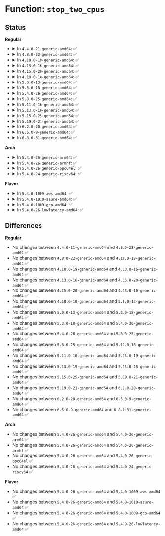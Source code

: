 # Function: <code>stop_two_cpus</code>

## Status
<b>Regular</b>
<ul>
<li>
<details>
<summary>In <code>4.4.0-21-generic-amd64</code>: ✅</summary>

```c
int stop_two_cpus(unsigned int cpu1, unsigned int cpu2, cpu_stop_fn_t fn, void * arg)
```

```json
{
  "name": "stop_two_cpus",
  "collision_type": "Unique Global",
  "inline_type": "No",
  "funcs": [
    {
      "addr": 18446744071580025824,
      "name": "stop_two_cpus",
      "external": true,
      "loc": "kernel/stop_machine.c:255",
      "file": "kernel/stop_machine.c",
      "inline": "seen, unknown",
      "caller_inline": [],
      "caller_func": [
        "kernel/sched/core.c:migrate_swap"
      ]
    }
  ],
  "symbols": [
    {
      "addr": 18446744071580025824,
      "name": "stop_two_cpus",
      "section": ".text",
      "bind": "STB_GLOBAL",
      "size": 601
    }
  ]
}
```
</details>
</li>
<li>
<details>
<summary>In <code>4.8.0-22-generic-amd64</code>: ✅</summary>

```c
int stop_two_cpus(unsigned int cpu1, unsigned int cpu2, cpu_stop_fn_t fn, void * arg)
```

```json
{
  "name": "stop_two_cpus",
  "collision_type": "Unique Global",
  "inline_type": "No",
  "funcs": [
    {
      "addr": 18446744071580058432,
      "name": "stop_two_cpus",
      "external": true,
      "loc": "kernel/stop_machine.c:263",
      "file": "kernel/stop_machine.c",
      "inline": "seen, unknown",
      "caller_inline": [],
      "caller_func": [
        "kernel/sched/core.c:migrate_swap"
      ]
    }
  ],
  "symbols": [
    {
      "addr": 18446744071580058432,
      "name": "stop_two_cpus",
      "section": ".text",
      "bind": "STB_GLOBAL",
      "size": 581
    }
  ]
}
```
</details>
</li>
<li>
<details>
<summary>In <code>4.10.0-19-generic-amd64</code>: ✅</summary>

```c
int stop_two_cpus(unsigned int cpu1, unsigned int cpu2, cpu_stop_fn_t fn, void * arg)
```

```json
{
  "name": "stop_two_cpus",
  "collision_type": "Unique Global",
  "inline_type": "No",
  "funcs": [
    {
      "addr": 18446744071580098512,
      "name": "stop_two_cpus",
      "external": true,
      "loc": "kernel/stop_machine.c:279",
      "file": "kernel/stop_machine.c",
      "inline": "seen, unknown",
      "caller_inline": [],
      "caller_func": [
        "kernel/sched/core.c:migrate_swap"
      ]
    }
  ],
  "symbols": [
    {
      "addr": 18446744071580098512,
      "name": "stop_two_cpus",
      "section": ".text",
      "bind": "STB_GLOBAL",
      "size": 609
    }
  ]
}
```
</details>
</li>
<li>
<details>
<summary>In <code>4.13.0-16-generic-amd64</code>: ✅</summary>

```c
int stop_two_cpus(unsigned int cpu1, unsigned int cpu2, cpu_stop_fn_t fn, void * arg)
```

```json
{
  "name": "stop_two_cpus",
  "collision_type": "Unique Global",
  "inline_type": "No",
  "funcs": [
    {
      "addr": 18446744071580104080,
      "name": "stop_two_cpus",
      "external": true,
      "loc": "kernel/stop_machine.c:279",
      "file": "kernel/stop_machine.c",
      "inline": "seen, unknown",
      "caller_inline": [],
      "caller_func": [
        "kernel/sched/core.c:migrate_swap"
      ]
    }
  ],
  "symbols": [
    {
      "addr": 18446744071580104080,
      "name": "stop_two_cpus",
      "section": ".text",
      "bind": "STB_GLOBAL",
      "size": 609
    }
  ]
}
```
</details>
</li>
<li>
<details>
<summary>In <code>4.15.0-20-generic-amd64</code>: ✅</summary>

```c
int stop_two_cpus(unsigned int cpu1, unsigned int cpu2, cpu_stop_fn_t fn, void * arg)
```

```json
{
  "name": "stop_two_cpus",
  "collision_type": "Unique Global",
  "inline_type": "No",
  "funcs": [
    {
      "addr": 18446744071580156736,
      "name": "stop_two_cpus",
      "external": true,
      "loc": "kernel/stop_machine.c:279",
      "file": "kernel/stop_machine.c",
      "inline": "seen, unknown",
      "caller_inline": [],
      "caller_func": [
        "kernel/sched/core.c:migrate_swap"
      ]
    }
  ],
  "symbols": [
    {
      "addr": 18446744071580156736,
      "name": "stop_two_cpus",
      "section": ".text",
      "bind": "STB_GLOBAL",
      "size": 609
    }
  ]
}
```
</details>
</li>
<li>
<details>
<summary>In <code>4.18.0-10-generic-amd64</code>: ✅</summary>

```c
int stop_two_cpus(unsigned int cpu1, unsigned int cpu2, cpu_stop_fn_t fn, void * arg)
```

```json
{
  "name": "stop_two_cpus",
  "collision_type": "Unique Global",
  "inline_type": "No",
  "funcs": [
    {
      "addr": 18446744071580216416,
      "name": "stop_two_cpus",
      "external": true,
      "loc": "kernel/stop_machine.c:307",
      "file": "kernel/stop_machine.c",
      "inline": "seen, unknown",
      "caller_inline": [],
      "caller_func": [
        "kernel/sched/core.c:migrate_swap"
      ]
    }
  ],
  "symbols": [
    {
      "addr": 18446744071580216416,
      "name": "stop_two_cpus",
      "section": ".text",
      "bind": "STB_GLOBAL",
      "size": 642
    }
  ]
}
```
</details>
</li>
<li>
<details>
<summary>In <code>5.0.0-13-generic-amd64</code>: ✅</summary>

```c
int stop_two_cpus(unsigned int cpu1, unsigned int cpu2, cpu_stop_fn_t fn, void * arg)
```

```json
{
  "name": "stop_two_cpus",
  "collision_type": "Unique Global",
  "inline_type": "No",
  "funcs": [
    {
      "addr": 18446744071580268864,
      "name": "stop_two_cpus",
      "external": true,
      "loc": "kernel/stop_machine.c:307",
      "file": "kernel/stop_machine.c",
      "inline": "seen, unknown",
      "caller_inline": [],
      "caller_func": [
        "kernel/sched/core.c:migrate_swap"
      ]
    }
  ],
  "symbols": [
    {
      "addr": 18446744071580268864,
      "name": "stop_two_cpus",
      "section": ".text",
      "bind": "STB_GLOBAL",
      "size": 642
    }
  ]
}
```
</details>
</li>
<li>
<details>
<summary>In <code>5.3.0-18-generic-amd64</code>: ✅</summary>

```c
int stop_two_cpus(unsigned int cpu1, unsigned int cpu2, cpu_stop_fn_t fn, void * arg)
```

```json
{
  "name": "stop_two_cpus",
  "collision_type": "Unique Global",
  "inline_type": "No",
  "funcs": [
    {
      "addr": 18446744071580319776,
      "name": "stop_two_cpus",
      "external": true,
      "loc": "kernel/stop_machine.c:315",
      "file": "kernel/stop_machine.c",
      "inline": "seen, unknown",
      "caller_inline": [],
      "caller_func": [
        "kernel/sched/core.c:migrate_swap"
      ]
    }
  ],
  "symbols": [
    {
      "addr": 18446744071580319776,
      "name": "stop_two_cpus",
      "section": ".text",
      "bind": "STB_GLOBAL",
      "size": 610
    }
  ]
}
```
</details>
</li>
<li>
<details>
<summary>In <code>5.4.0-26-generic-amd64</code>: ✅</summary>

```c
int stop_two_cpus(unsigned int cpu1, unsigned int cpu2, cpu_stop_fn_t fn, void * arg)
```

```json
{
  "name": "stop_two_cpus",
  "collision_type": "Unique Global",
  "inline_type": "No",
  "funcs": [
    {
      "addr": 18446744071580368608,
      "name": "stop_two_cpus",
      "external": true,
      "loc": "kernel/stop_machine.c:317",
      "file": "kernel/stop_machine.c",
      "inline": "seen, unknown",
      "caller_inline": [],
      "caller_func": [
        "kernel/sched/core.c:migrate_swap"
      ]
    }
  ],
  "symbols": [
    {
      "addr": 18446744071580368608,
      "name": "stop_two_cpus",
      "section": ".text",
      "bind": "STB_GLOBAL",
      "size": 610
    }
  ]
}
```
</details>
</li>
<li>
<details>
<summary>In <code>5.8.0-25-generic-amd64</code>: ✅</summary>

```c
int stop_two_cpus(unsigned int cpu1, unsigned int cpu2, cpu_stop_fn_t fn, void * arg)
```

```json
{
  "name": "stop_two_cpus",
  "collision_type": "Unique Global",
  "inline_type": "No",
  "funcs": [
    {
      "addr": 18446744071580442304,
      "name": "stop_two_cpus",
      "external": true,
      "loc": "kernel/stop_machine.c:318",
      "file": "kernel/stop_machine.c",
      "inline": "seen, unknown",
      "caller_inline": [],
      "caller_func": [
        "kernel/sched/core.c:migrate_swap"
      ]
    }
  ],
  "symbols": [
    {
      "addr": 18446744071580442304,
      "name": "stop_two_cpus",
      "section": ".text",
      "bind": "STB_GLOBAL",
      "size": 381
    }
  ]
}
```
</details>
</li>
<li>
<details>
<summary>In <code>5.11.0-16-generic-amd64</code>: ✅</summary>

```c
int stop_two_cpus(unsigned int cpu1, unsigned int cpu2, cpu_stop_fn_t fn, void * arg)
```

```json
{
  "name": "stop_two_cpus",
  "collision_type": "Unique Global",
  "inline_type": "No",
  "funcs": [
    {
      "addr": 18446744071580430368,
      "name": "stop_two_cpus",
      "external": true,
      "loc": "kernel/stop_machine.c:334",
      "file": "kernel/stop_machine.c",
      "inline": "seen, unknown",
      "caller_inline": [],
      "caller_func": [
        "kernel/sched/core.c:migrate_swap"
      ]
    }
  ],
  "symbols": [
    {
      "addr": 18446744071580430368,
      "name": "stop_two_cpus",
      "section": ".text",
      "bind": "STB_GLOBAL",
      "size": 423
    }
  ]
}
```
</details>
</li>
<li>
<details>
<summary>In <code>5.13.0-19-generic-amd64</code>: ✅</summary>

```c
int stop_two_cpus(unsigned int cpu1, unsigned int cpu2, cpu_stop_fn_t fn, void * arg)
```

```json
{
  "name": "stop_two_cpus",
  "collision_type": "Unique Global",
  "inline_type": "No",
  "funcs": [
    {
      "addr": 18446744071580434480,
      "name": "stop_two_cpus",
      "external": true,
      "loc": "kernel/stop_machine.c:334",
      "file": "kernel/stop_machine.c",
      "inline": "seen, unknown",
      "caller_inline": [],
      "caller_func": [
        "kernel/sched/core.c:migrate_swap"
      ]
    }
  ],
  "symbols": [
    {
      "addr": 18446744071580434480,
      "name": "stop_two_cpus",
      "section": ".text",
      "bind": "STB_GLOBAL",
      "size": 693
    }
  ]
}
```
</details>
</li>
<li>
<details>
<summary>In <code>5.15.0-25-generic-amd64</code>: ✅</summary>

```c
int stop_two_cpus(unsigned int cpu1, unsigned int cpu2, cpu_stop_fn_t fn, void * arg)
```

```json
{
  "name": "stop_two_cpus",
  "collision_type": "Unique Global",
  "inline_type": "No",
  "funcs": [
    {
      "addr": 18446744071580599264,
      "name": "stop_two_cpus",
      "external": true,
      "loc": "kernel/stop_machine.c:334",
      "file": "kernel/stop_machine.c",
      "inline": "seen, unknown",
      "caller_inline": [],
      "caller_func": [
        "kernel/sched/core.c:migrate_swap"
      ]
    }
  ],
  "symbols": [
    {
      "addr": 18446744071580599264,
      "name": "stop_two_cpus",
      "section": ".text",
      "bind": "STB_GLOBAL",
      "size": 483
    }
  ]
}
```
</details>
</li>
<li>
<details>
<summary>In <code>5.19.0-21-generic-amd64</code>: ✅</summary>

```c
int stop_two_cpus(unsigned int cpu1, unsigned int cpu2, cpu_stop_fn_t fn, void * arg)
```

```json
{
  "name": "stop_two_cpus",
  "collision_type": "Unique Global",
  "inline_type": "No",
  "funcs": [
    {
      "addr": 18446744071580802560,
      "name": "stop_two_cpus",
      "external": true,
      "loc": "kernel/stop_machine.c:334",
      "file": "kernel/stop_machine.c",
      "inline": "seen, unknown",
      "caller_inline": [],
      "caller_func": [
        "kernel/sched/core.c:migrate_swap"
      ]
    }
  ],
  "symbols": [
    {
      "addr": 18446744071580802560,
      "name": "stop_two_cpus",
      "section": ".text",
      "bind": "STB_GLOBAL",
      "size": 640
    }
  ]
}
```
</details>
</li>
<li>
<details>
<summary>In <code>6.2.0-20-generic-amd64</code>: ✅</summary>

```c
int stop_two_cpus(unsigned int cpu1, unsigned int cpu2, cpu_stop_fn_t fn, void * arg)
```

```json
{
  "name": "stop_two_cpus",
  "collision_type": "Unique Global",
  "inline_type": "No",
  "funcs": [
    {
      "addr": 18446744071581087984,
      "name": "stop_two_cpus",
      "external": true,
      "loc": "kernel/stop_machine.c:334",
      "file": "kernel/stop_machine.c",
      "inline": "seen, unknown",
      "caller_inline": [],
      "caller_func": [
        "kernel/sched/core.c:migrate_swap"
      ]
    }
  ],
  "symbols": [
    {
      "addr": 18446744071581087984,
      "name": "stop_two_cpus",
      "section": ".text",
      "bind": "STB_GLOBAL",
      "size": 640
    }
  ]
}
```
</details>
</li>
<li>
<details>
<summary>In <code>6.5.0-9-generic-amd64</code>: ✅</summary>

```c
int stop_two_cpus(unsigned int cpu1, unsigned int cpu2, cpu_stop_fn_t fn, void * arg)
```

```json
{
  "name": "stop_two_cpus",
  "collision_type": "Unique Global",
  "inline_type": "No",
  "funcs": [
    {
      "addr": 18446744071581179776,
      "name": "stop_two_cpus",
      "external": true,
      "loc": "kernel/stop_machine.c:334",
      "file": "kernel/stop_machine.c",
      "inline": "seen, unknown",
      "caller_inline": [],
      "caller_func": [
        "kernel/sched/core.c:migrate_swap"
      ]
    }
  ],
  "symbols": [
    {
      "addr": 18446744071581179776,
      "name": "stop_two_cpus",
      "section": ".text",
      "bind": "STB_GLOBAL",
      "size": 580
    }
  ]
}
```
</details>
</li>
<li>
<details>
<summary>In <code>6.8.0-31-generic-amd64</code>: ✅</summary>

```c
int stop_two_cpus(unsigned int cpu1, unsigned int cpu2, cpu_stop_fn_t fn, void * arg)
```

```json
{
  "name": "stop_two_cpus",
  "collision_type": "Unique Global",
  "inline_type": "No",
  "funcs": [
    {
      "addr": 18446744071581285456,
      "name": "stop_two_cpus",
      "external": true,
      "loc": "kernel/stop_machine.c:334",
      "file": "kernel/stop_machine.c",
      "inline": "seen, unknown",
      "caller_inline": [],
      "caller_func": [
        "kernel/sched/core.c:migrate_swap"
      ]
    }
  ],
  "symbols": [
    {
      "addr": 18446744071581285456,
      "name": "stop_two_cpus",
      "section": ".text",
      "bind": "STB_GLOBAL",
      "size": 580
    }
  ]
}
```
</details>
</li>
</ul>
<b>Arch</b>
<ul>
<li>
<details>
<summary>In <code>5.4.0-26-generic-arm64</code>: ✅</summary>

```c
int stop_two_cpus(unsigned int cpu1, unsigned int cpu2, cpu_stop_fn_t fn, void * arg)
```

```json
{
  "name": "stop_two_cpus",
  "collision_type": "Unique Global",
  "inline_type": "No",
  "funcs": [
    {
      "addr": 18446603336491632336,
      "name": "stop_two_cpus",
      "external": true,
      "loc": "kernel/stop_machine.c:317",
      "file": "kernel/stop_machine.c",
      "inline": "seen, unknown",
      "caller_inline": [],
      "caller_func": [
        "kernel/sched/core.c:migrate_swap"
      ]
    }
  ],
  "symbols": [
    {
      "addr": 18446603336491632336,
      "name": "stop_two_cpus",
      "section": ".text",
      "bind": "STB_GLOBAL",
      "size": 660
    }
  ]
}
```
</details>
</li>
<li>
<details>
<summary>In <code>5.4.0-26-generic-armhf</code>: ✅</summary>

```c
int stop_two_cpus(unsigned int cpu1, unsigned int cpu2, cpu_stop_fn_t fn, void * arg)
```

```json
{
  "name": "stop_two_cpus",
  "collision_type": "Unique Global",
  "inline_type": "No",
  "funcs": [
    {
      "addr": 3225585592,
      "name": "stop_two_cpus",
      "external": true,
      "loc": "kernel/stop_machine.c:317",
      "file": "kernel/stop_machine.c",
      "inline": "seen, unknown",
      "caller_inline": [],
      "caller_func": []
    }
  ],
  "symbols": [
    {
      "addr": 3225585592,
      "name": "stop_two_cpus",
      "section": ".text",
      "bind": "STB_GLOBAL",
      "size": 628
    }
  ]
}
```
</details>
</li>
<li>
<details>
<summary>In <code>5.4.0-26-generic-ppc64el</code>: ✅</summary>

```c
int stop_two_cpus(unsigned int cpu1, unsigned int cpu2, cpu_stop_fn_t fn, void * arg)
```

```json
{
  "name": "stop_two_cpus",
  "collision_type": "Unique Global",
  "inline_type": "No",
  "funcs": [
    {
      "addr": 13835058055284625632,
      "name": "stop_two_cpus",
      "external": true,
      "loc": "kernel/stop_machine.c:317",
      "file": "kernel/stop_machine.c",
      "inline": "seen, unknown",
      "caller_inline": [],
      "caller_func": [
        "kernel/sched/core.c:migrate_swap"
      ]
    }
  ],
  "symbols": [
    {
      "addr": 13835058055284625632,
      "name": "stop_two_cpus",
      "section": ".text",
      "bind": "STB_GLOBAL",
      "size": 880
    }
  ]
}
```
</details>
</li>
<li>
<details>
<summary>In <code>5.4.0-24-generic-riscv64</code>: ✅</summary>

```c
int stop_two_cpus(unsigned int cpu1, unsigned int cpu2, cpu_stop_fn_t fn, void * arg)
```

```json
{
  "name": "stop_two_cpus",
  "collision_type": "Unique Global",
  "inline_type": "No",
  "funcs": [
    {
      "addr": 18446743936272029416,
      "name": "stop_two_cpus",
      "external": true,
      "loc": "kernel/stop_machine.c:317",
      "file": "kernel/stop_machine.c",
      "inline": "seen, unknown",
      "caller_inline": [],
      "caller_func": []
    }
  ],
  "symbols": [
    {
      "addr": 18446743936272029416,
      "name": "stop_two_cpus",
      "section": ".text",
      "bind": "STB_GLOBAL",
      "size": 600
    }
  ]
}
```
</details>
</li>
</ul>
<b>Flavor</b>
<ul>
<li>
<details>
<summary>In <code>5.4.0-1009-aws-amd64</code>: ✅</summary>

```c
int stop_two_cpus(unsigned int cpu1, unsigned int cpu2, cpu_stop_fn_t fn, void * arg)
```

```json
{
  "name": "stop_two_cpus",
  "collision_type": "Unique Global",
  "inline_type": "No",
  "funcs": [
    {
      "addr": 18446744071580337408,
      "name": "stop_two_cpus",
      "external": true,
      "loc": "kernel/stop_machine.c:317",
      "file": "kernel/stop_machine.c",
      "inline": "seen, unknown",
      "caller_inline": [],
      "caller_func": [
        "kernel/sched/core.c:migrate_swap"
      ]
    }
  ],
  "symbols": [
    {
      "addr": 18446744071580337408,
      "name": "stop_two_cpus",
      "section": ".text",
      "bind": "STB_GLOBAL",
      "size": 610
    }
  ]
}
```
</details>
</li>
<li>
<details>
<summary>In <code>5.4.0-1010-azure-amd64</code>: ✅</summary>

```c
int stop_two_cpus(unsigned int cpu1, unsigned int cpu2, cpu_stop_fn_t fn, void * arg)
```

```json
{
  "name": "stop_two_cpus",
  "collision_type": "Unique Global",
  "inline_type": "No",
  "funcs": [
    {
      "addr": 18446744071580284624,
      "name": "stop_two_cpus",
      "external": true,
      "loc": "kernel/stop_machine.c:317",
      "file": "kernel/stop_machine.c",
      "inline": "seen, unknown",
      "caller_inline": [],
      "caller_func": [
        "kernel/sched/core.c:migrate_swap"
      ]
    }
  ],
  "symbols": [
    {
      "addr": 18446744071580284624,
      "name": "stop_two_cpus",
      "section": ".text",
      "bind": "STB_GLOBAL",
      "size": 601
    }
  ]
}
```
</details>
</li>
<li>
<details>
<summary>In <code>5.4.0-1009-gcp-amd64</code>: ✅</summary>

```c
int stop_two_cpus(unsigned int cpu1, unsigned int cpu2, cpu_stop_fn_t fn, void * arg)
```

```json
{
  "name": "stop_two_cpus",
  "collision_type": "Unique Global",
  "inline_type": "No",
  "funcs": [
    {
      "addr": 18446744071580328656,
      "name": "stop_two_cpus",
      "external": true,
      "loc": "kernel/stop_machine.c:317",
      "file": "kernel/stop_machine.c",
      "inline": "seen, unknown",
      "caller_inline": [],
      "caller_func": [
        "kernel/sched/core.c:migrate_swap"
      ]
    }
  ],
  "symbols": [
    {
      "addr": 18446744071580328656,
      "name": "stop_two_cpus",
      "section": ".text",
      "bind": "STB_GLOBAL",
      "size": 610
    }
  ]
}
```
</details>
</li>
<li>
<details>
<summary>In <code>5.4.0-26-lowlatency-amd64</code>: ✅</summary>

```c
int stop_two_cpus(unsigned int cpu1, unsigned int cpu2, cpu_stop_fn_t fn, void * arg)
```

```json
{
  "name": "stop_two_cpus",
  "collision_type": "Unique Global",
  "inline_type": "No",
  "funcs": [
    {
      "addr": 18446744071580383776,
      "name": "stop_two_cpus",
      "external": true,
      "loc": "kernel/stop_machine.c:317",
      "file": "kernel/stop_machine.c",
      "inline": "seen, unknown",
      "caller_inline": [],
      "caller_func": [
        "kernel/sched/core.c:migrate_swap"
      ]
    }
  ],
  "symbols": [
    {
      "addr": 18446744071580383776,
      "name": "stop_two_cpus",
      "section": ".text",
      "bind": "STB_GLOBAL",
      "size": 648
    }
  ]
}
```
</details>
</li>
</ul>

## Differences
<b>Regular</b>
<ul>
<li>
No changes between <code>4.4.0-21-generic-amd64</code> and <code>4.8.0-22-generic-amd64</code> ✅
</li>
<li>
No changes between <code>4.8.0-22-generic-amd64</code> and <code>4.10.0-19-generic-amd64</code> ✅
</li>
<li>
No changes between <code>4.10.0-19-generic-amd64</code> and <code>4.13.0-16-generic-amd64</code> ✅
</li>
<li>
No changes between <code>4.13.0-16-generic-amd64</code> and <code>4.15.0-20-generic-amd64</code> ✅
</li>
<li>
No changes between <code>4.15.0-20-generic-amd64</code> and <code>4.18.0-10-generic-amd64</code> ✅
</li>
<li>
No changes between <code>4.18.0-10-generic-amd64</code> and <code>5.0.0-13-generic-amd64</code> ✅
</li>
<li>
No changes between <code>5.0.0-13-generic-amd64</code> and <code>5.3.0-18-generic-amd64</code> ✅
</li>
<li>
No changes between <code>5.3.0-18-generic-amd64</code> and <code>5.4.0-26-generic-amd64</code> ✅
</li>
<li>
No changes between <code>5.4.0-26-generic-amd64</code> and <code>5.8.0-25-generic-amd64</code> ✅
</li>
<li>
No changes between <code>5.8.0-25-generic-amd64</code> and <code>5.11.0-16-generic-amd64</code> ✅
</li>
<li>
No changes between <code>5.11.0-16-generic-amd64</code> and <code>5.13.0-19-generic-amd64</code> ✅
</li>
<li>
No changes between <code>5.13.0-19-generic-amd64</code> and <code>5.15.0-25-generic-amd64</code> ✅
</li>
<li>
No changes between <code>5.15.0-25-generic-amd64</code> and <code>5.19.0-21-generic-amd64</code> ✅
</li>
<li>
No changes between <code>5.19.0-21-generic-amd64</code> and <code>6.2.0-20-generic-amd64</code> ✅
</li>
<li>
No changes between <code>6.2.0-20-generic-amd64</code> and <code>6.5.0-9-generic-amd64</code> ✅
</li>
<li>
No changes between <code>6.5.0-9-generic-amd64</code> and <code>6.8.0-31-generic-amd64</code> ✅
</li>
</ul>
<b>Arch</b>
<ul>
<li>
No changes between <code>5.4.0-26-generic-amd64</code> and <code>5.4.0-26-generic-arm64</code> ✅
</li>
<li>
No changes between <code>5.4.0-26-generic-amd64</code> and <code>5.4.0-26-generic-armhf</code> ✅
</li>
<li>
No changes between <code>5.4.0-26-generic-amd64</code> and <code>5.4.0-26-generic-ppc64el</code> ✅
</li>
<li>
No changes between <code>5.4.0-26-generic-amd64</code> and <code>5.4.0-24-generic-riscv64</code> ✅
</li>
</ul>
<b>Flavor</b>
<ul>
<li>
No changes between <code>5.4.0-26-generic-amd64</code> and <code>5.4.0-1009-aws-amd64</code> ✅
</li>
<li>
No changes between <code>5.4.0-26-generic-amd64</code> and <code>5.4.0-1010-azure-amd64</code> ✅
</li>
<li>
No changes between <code>5.4.0-26-generic-amd64</code> and <code>5.4.0-1009-gcp-amd64</code> ✅
</li>
<li>
No changes between <code>5.4.0-26-generic-amd64</code> and <code>5.4.0-26-lowlatency-amd64</code> ✅
</li>
</ul>
